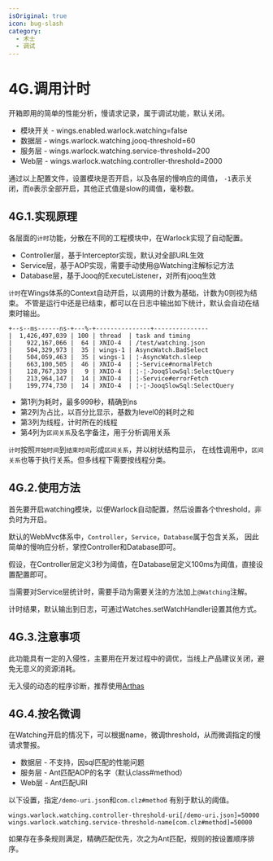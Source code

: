 ```yaml
---
isOriginal: true
icon: bug-slash
category:
  - 术士
  - 调试
---
```


# 4G.调用计时

开箱即用的简单的性能分析，慢请求记录，属于调试功能，默认关闭。

* 模块开关 - wings.enabled.warlock.watching=false
* 数据层 - wings.warlock.watching.jooq-threshold=60
* 服务层 - wings.warlock.watching.service-threshold=200
* Web层 - wings.warlock.watching.controller-threshold=2000

通过以上配置文件，设置模块是否开启，以及各层的慢响应的阈值，
`-1`表示关闭，而`0`表示全部开启，其他正式值是slow的阈值，毫秒数。

## 4G.1.实现原理

各层面的`计时`功能，分散在不同的工程模块中，在Warlock实现了自动配置。

* Controller层，基于Interceptor实现，默认对全部URL生效
* Service层，基于AOP实现，需要手动使用@Watching注解标记方法
* Database层，基于Jooq的ExecuteListener，对所有jooq生效

`计时`在Wings体系的Context自动开启，以调用的计数为基础，计数为0则视为结束。
不管是运行中还是已结束，都可以在日志中输出如下统计，默认会自动在结束时输出。

```text
+--s--ms------ns-+---%-+---------------+---------------
|  1,426,497,039 | 100 | thread  | task and timing
|    922,167,066 |  64 | XNIO-4  | /test/watching.json
|    504,329,973 |  35 | wings-1 | AsyncWatch.BadSelect
|    504,059,463 |  35 | wings-1 | ¦-AsyncWatch.sleep
|    663,100,505 |  46 | XNIO-4  | ¦-Service#normalFetch
|    128,767,339 |   9 | XNIO-4  | ¦-¦-JooqSlowSql:SelectQuery
|    213,964,147 |  14 | XNIO-4  | ¦-Service#errorFetch
|    199,774,730 |  14 | XNIO-4  | ¦-¦-JooqSlowSql:SelectQuery
```

* 第1列为耗时，最多999秒，精确到ns
* 第2列为占比，以百分比显示，基数为level0的耗时之和
* 第3列为线程，计时所在的线程
* 第4列为`区间关系`及名字备注，用于分析调用关系

`计时`按照`开始时间`到`结束时间`形成`区间关系`，并以树状结构显示，
在线性调用中，`区间关系`也等于执行关系。但多线程下需要按线程分类。

## 4G.2.使用方法

首先要开启watching模块，以便Warlock自动配置，然后设置各个threshold，非负时为开启。

默认的WebMvc体系中，`Controller`，`Service`，`Database`属于包含关系，
因此简单的慢响应分析，掌控Controller和Database即可。

假设，在Controller层定义3秒为阈值，在Database层定义100ms为阈值，直接设置配置即可。

当需要对Service层统计时，需要手动为需要关注的方法加上`@Watching`注解。

计时结果，默认输出到日志，可通过Watches.setWatchHandler设置其他方式。

## 4G.3.注意事项

此功能具有一定的入侵性，主要用在开发过程中的调优，当线上产品建议关闭，避免无意义的资源消耗。

无入侵的动态的程序诊断，推荐使用[Arthas](https://github.com/alibaba/arthas)

## 4G.4.按名微调

在Watching开启的情况下，可以根据name，微调threshold，从而微调指定的慢请求警报。

* 数据层 - 不支持，因sql匹配的性能问题
* 服务层 - Ant匹配AOP的名字（默认class#method）
* Web层 - Ant匹配URI

以下设置，指定`/demo-uri.json`和`com.clz#method` 有别于默认的阈值。

```properties
wings.warlock.watching.controller-threshold-uri[/demo-uri.json]=50000
wings.warlock.watching.service-threshold-name[com.clz#method]=50000
```

如果存在多条规则满足，精确匹配优先，次之为Ant匹配，规则的按设置顺序排序。
